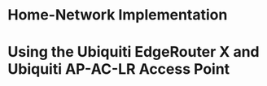 # Home-Network Implementation
# Using the Ubiquiti EdgeRouter X and Ubiquiti AP-AC-LR Access Point

